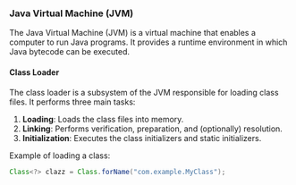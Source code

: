 ### Java Virtual Machine (JVM)

The Java Virtual Machine (JVM) is a virtual machine that enables a computer to run Java programs. It provides a runtime environment in which Java bytecode can be executed.

#### Class Loader

The class loader is a subsystem of the JVM responsible for loading class files. It performs three main tasks:

1. **Loading**: Loads the class files into memory.
2. **Linking**: Performs verification, preparation, and (optionally) resolution.
3. **Initialization**: Executes the class initializers and static initializers.

Example of loading a class:
```java
Class<?> clazz = Class.forName("com.example.MyClass");
```
